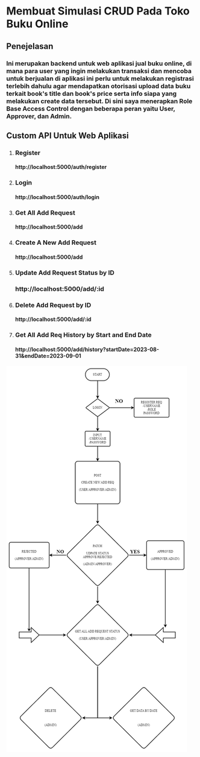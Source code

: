 # Membuat Simulasi CRUD Pada Toko Buku Online

## Penejelasan

### Ini merupakan backend untuk web aplikasi jual buku online, di mana para user yang ingin melakukan transaksi dan mencoba untuk berjualan di aplikasi ini perlu untuk melakukan registrasi terlebih dahulu agar mendapatkan otorisasi upload data buku terkait book's title dan book's price serta info siapa yang melakukan create data tersebut. Di sini saya menerapkan Role Base Access Control dengan beberapa peran yaitu User, Approver, dan Admin.

## Custom API Untuk Web Aplikasi

1. ### Register
    #### http://localhost:5000/auth/register

2. ### Login
    #### http://localhost:5000/auth/login

3. ### Get All Add Request
    #### http://localhost:5000/add

4. ### Create A New Add Request
    #### http://localhost:5000/add

5. ### Update Add Request Status by ID
    ### http://localhost:5000/add/:id

6. ### Delete Add Request by ID
    #### http://localhost:5000/add/:id

7. ### Get All Add Req History by Start and End Date
    #### http://localhost:5000/add/history?startDate=2023-08-31&endDate=2023-09-01



![alt text](/assets/jadi2.jpg)

